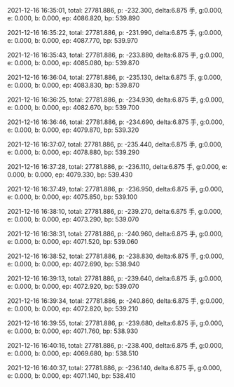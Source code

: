 2021-12-16 16:35:01, total: 27781.886, p: -232.300, delta:6.875 手, g:0.000, e: 0.000, b: 0.000, ep: 4086.820, bp: 539.890

2021-12-16 16:35:22, total: 27781.886, p: -231.990, delta:6.875 手, g:0.000, e: 0.000, b: 0.000, ep: 4087.770, bp: 539.970

2021-12-16 16:35:43, total: 27781.886, p: -233.880, delta:6.875 手, g:0.000, e: 0.000, b: 0.000, ep: 4085.080, bp: 539.870

2021-12-16 16:36:04, total: 27781.886, p: -235.130, delta:6.875 手, g:0.000, e: 0.000, b: 0.000, ep: 4083.830, bp: 539.870

2021-12-16 16:36:25, total: 27781.886, p: -234.930, delta:6.875 手, g:0.000, e: 0.000, b: 0.000, ep: 4082.670, bp: 539.700

2021-12-16 16:36:46, total: 27781.886, p: -234.690, delta:6.875 手, g:0.000, e: 0.000, b: 0.000, ep: 4079.870, bp: 539.320

2021-12-16 16:37:07, total: 27781.886, p: -235.440, delta:6.875 手, g:0.000, e: 0.000, b: 0.000, ep: 4078.880, bp: 539.290

2021-12-16 16:37:28, total: 27781.886, p: -236.110, delta:6.875 手, g:0.000, e: 0.000, b: 0.000, ep: 4079.330, bp: 539.430

2021-12-16 16:37:49, total: 27781.886, p: -236.950, delta:6.875 手, g:0.000, e: 0.000, b: 0.000, ep: 4075.850, bp: 539.100

2021-12-16 16:38:10, total: 27781.886, p: -239.270, delta:6.875 手, g:0.000, e: 0.000, b: 0.000, ep: 4073.290, bp: 539.070

2021-12-16 16:38:31, total: 27781.886, p: -240.960, delta:6.875 手, g:0.000, e: 0.000, b: 0.000, ep: 4071.520, bp: 539.060

2021-12-16 16:38:52, total: 27781.886, p: -238.830, delta:6.875 手, g:0.000, e: 0.000, b: 0.000, ep: 4072.690, bp: 538.940

2021-12-16 16:39:13, total: 27781.886, p: -239.640, delta:6.875 手, g:0.000, e: 0.000, b: 0.000, ep: 4072.920, bp: 539.070

2021-12-16 16:39:34, total: 27781.886, p: -240.860, delta:6.875 手, g:0.000, e: 0.000, b: 0.000, ep: 4072.820, bp: 539.210

2021-12-16 16:39:55, total: 27781.886, p: -239.680, delta:6.875 手, g:0.000, e: 0.000, b: 0.000, ep: 4071.760, bp: 538.930

2021-12-16 16:40:16, total: 27781.886, p: -238.400, delta:6.875 手, g:0.000, e: 0.000, b: 0.000, ep: 4069.680, bp: 538.510

2021-12-16 16:40:37, total: 27781.886, p: -236.140, delta:6.875 手, g:0.000, e: 0.000, b: 0.000, ep: 4071.140, bp: 538.410